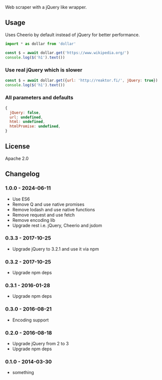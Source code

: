 Web scraper with a jQuery like wrapper.

## Usage ##
Uses Cheerio by default instead of jQuery for better performance.
```javascript
import * as dollar from 'dollar'

const $ = await dollar.get('https://www.wikipedia.org/')
console.log($('h1').text())
```

### Use real jQuery which is slower ###
```javascript
const $ = await dollar.get({url: 'http://reaktor.fi/', jQuery: true})
console.log($('h1').text())
```

### All parameters and defaults ###
```javascript
{
  jQuery: false,
  url: undefined,
  html: undefined,
  htmlPromise: undefined,
}
```

## License ##
Apache 2.0

## Changelog ##
### 1.0.0 - 2024-06-11 ###
- Use ES6
- Remove Q and use native promises
- Remove lodash and use native functions
- Remove request and use fetch
- Remove encoding lib
- Upgrade rest i.e. jQuery, Cheerio and jsdom


### 0.3.3 - 2017-10-25 ###
- Upgrade jQuery to 3.2.1 and use it via npm

### 0.3.2 - 2017-10-25 ###
- Upgrade npm deps

### 0.3.1 - 2016-01-28 ###
- Upgrade npm deps

### 0.3.0 - 2016-08-21 ###
- Encoding support

### 0.2.0 - 2016-08-18 ###
- Upgrade jQuery from 2 to 3
- Upgrade npm deps

### 0.1.0 - 2014-03-30 ###
- something
